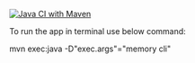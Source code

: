 [![Java CI with Maven](https://github.com/Durtyburd/TerminalToDoList/actions/workflows/maven.yml/badge.svg)](https://github.com/Durtyburd/TerminalToDoList/actions/workflows/maven.yml)

To run the app in terminal use below command:

mvn exec:java -D"exec.args"="memory cli"
